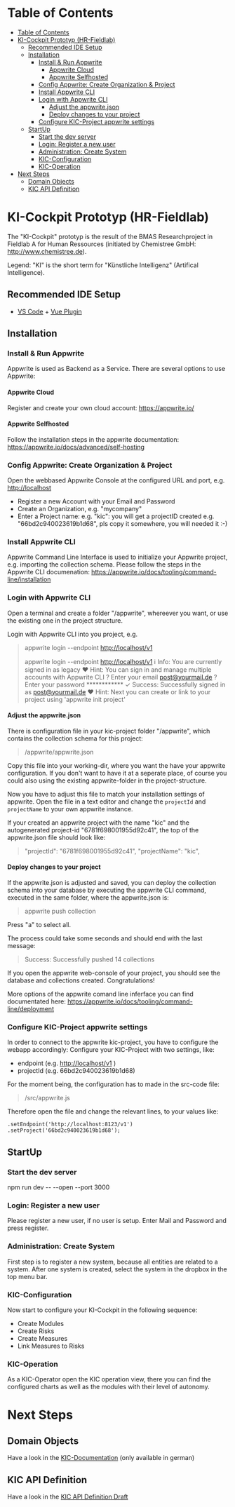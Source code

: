# Table of Contents

- [Table of Contents](#table-of-contents)
- [KI-Cockpit Prototyp (HR-Fieldlab)](#ki-cockpit-prototyp-hr-fieldlab)
  - [Recommended IDE Setup](#recommended-ide-setup)
  - [Installation](#installation)
    - [Install \& Run Appwrite](#install--run-appwrite)
      - [Appwrite Cloud](#appwrite-cloud)
      - [Appwrite Selfhosted](#appwrite-selfhosted)
    - [Config Appwrite: Create Organization \& Project](#config-appwrite-create-organization--project)
    - [Install Appwrite CLI](#install-appwrite-cli)
    - [Login with Appwrite CLI](#login-with-appwrite-cli)
      - [Adjust the appwrite.json](#adjust-the-appwritejson)
      - [Deploy changes to your project](#deploy-changes-to-your-project)
    - [Configure KIC-Project appwrite settings](#configure-kic-project-appwrite-settings)
  - [StartUp](#startup)
    - [Start the dev server](#start-the-dev-server)
    - [Login: Register a new user](#login-register-a-new-user)
    - [Administration: Create System](#administration-create-system)
    - [KIC-Configuration](#kic-configuration)
    - [KIC-Operation](#kic-operation)
- [Next Steps](#next-steps)
  - [Domain Objects](#domain-objects)
  - [KIC API Definition](#kic-api-definition)

# KI-Cockpit Prototyp (HR-Fieldlab)

The "KI-Cockpit" prototyp is the result of the BMAS Researchproject in Fieldlab A for Human Ressources (initiated by Chemistree GmbH: <http://www.chemistree.de>).

Legend: "KI" is the short term for "Künstliche Intelligenz" (Artifical Intelligence).

<a name="recommended-ide-setup"></a>

## Recommended IDE Setup

- [VS Code](https://code.visualstudio.com/) + [Vue Plugin](https://marketplace.visualstudio.com/items?itemName=Vue.volar)

## Installation

### Install & Run Appwrite

Appwrite is used as Backend as a Service. There are several options to use Appwrite:

#### Appwrite Cloud

Register and create your own cloud account:
<https://appwrite.io/>

#### Appwrite Selfhosted

Follow the installation steps in the appwrite documentation:
<https://appwrite.io/docs/advanced/self-hosting>

### Config Appwrite: Create Organization & Project

Open the webbased Appwrite Console at the configured URL and port, e.g. <http://localhost>

- Register a new Account with your Email and Password
- Create an Organization, e.g. "mycompany"
- Enter a Project name: e.g. "kic": you will get a projectID created e.g. "66bd2c940023619b1d68", pls copy it somewhere, you will needed it :-)

### Install Appwrite CLI

Appwrite Command Line Interface is used to initialize your Appwrite project, e.g. importing the collection schema.
Please follow the steps in the Appwrite CLI documenation:
<https://appwrite.io/docs/tooling/command-line/installation>

### Login with Appwrite CLI

Open a terminal and create a folder "/appwrite", whereever you want, or use the existing one in the project structure.

Login with Appwrite CLI into you project, e.g.
> appwrite login --endpoint <http://localhost/v1>
>
> appwrite login --endpoint <http://localhost/v1>
> ℹ Info: You are currently signed in as legacy
> ♥ Hint: You can sign in and manage multiple accounts with Appwrite CLI
> ? Enter your email <post@yourmail.de>
> ? Enter your password ************
> ✓ Success: Successfully signed in as <post@yourmail.de>
> ♥ Hint: Next you can create or link to your project using 'appwrite init project'

#### Adjust the appwrite.json

There is configuration file in your kic-project folder "/appwrite", which contains the collection schema for this project:

> /appwrite/appwrite.json

Copy this file into your working-dir, where you want the have your appwrite configuration. If you don't want to have it at a seperate place, of course you could also using the existing appwrite-folder in the project-structure.

Now you have to adjust this file to match your installation settings of appwrite. Open the file in a text editor and change the `projectId` and `projectName` to your own appwrite instance.

If your created an appwrite project with the name "kic" and the autogenerated project-id "6781f698001955d92c41", the top of the appwrite.json file should look like:
> "projectId": "6781f698001955d92c41",
> "projectName": "kic",

#### Deploy changes to your project

If the appwrite.json is adjusted and saved, you can deploy the collection schema into your database by executing the appwrite CLI command, executed in the same folder, where the appwrite.json is:

> appwrite push collection

Press "a" to select all.

The process could take some seconds and should end with the last message:
> Success: Successfully pushed 14 collections

If you open the appwrite web-console of your project, you should see the database and collections created. Congratulations!

More options of the appwrite comand line inferface you can find documentated here:
<https://appwrite.io/docs/tooling/command-line/deployment>

### Configure KIC-Project appwrite settings

In order to connect to the appwrite kic-project, you have to configure the webapp accordingly:
Configure your KIC-Project with two settings, like:

- endpoint (e.g. <http://localhost/v1> )
- projectId (e.g. 66bd2c940023619b1d68)

For the moment being, the configuration has to made in the src-code file:

> /src/appwrite.js

Therefore open the file and change the relevant lines, to your values like:

`.setEndpoint('http://localhost:8123/v1')
    .setProject('66bd2c940023619b1d68');`

## StartUp

### Start the dev server

npm run dev -- --open --port 3000

### Login: Register a new user

Please register a new user, if no user is setup.
Enter Mail and Password and press register.

### Administration: Create System

First step is to register a new system, because all entities are related to a system. After one system is created, select the system in the dropbox in the top menu bar.

### KIC-Configuration

Now start to configure your KI-Cockpit in the following sequence:

- Create Modules
- Create Risks
- Create Measures
- Link Measures to Risks

### KIC-Operation

As a KIC-Operator open the KIC operation view, there you can find the configured charts as well as the modules with their level of autonomy.

# Next Steps

## Domain Objects

Have a look in the [KIC-Documentation](/docu/index.md) (only available in german)

## KIC API Definition

Have a look in the [KIC API Definition Draft](/api/kic-api-v1.0.0.yaml)
